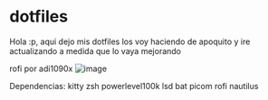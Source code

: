 # dotfiles

Hola :p, aqui dejo mis dotfiles los voy haciendo de apoquito
y ire actualizando a medida que lo vaya mejorando 

rofi por adi1090x
![image](https://user-images.githubusercontent.com/96892387/215920369-9114db6f-30c2-4983-9b2b-1775584bb55b.png)

Dependencias:
  kitty
  zsh 
  powerlevel100k
  lsd
  bat
  picom
  rofi
  nautilus
